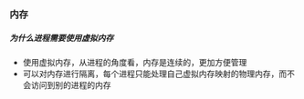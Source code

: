 ### 内存

##### 为什么进程需要使用虚拟内存

+ 使用虚拟内存，从进程的角度看，内存是连续的，更加方便管理
+ 可以对内存进行隔离，每个进程只能处理自己虚拟内存映射的物理内存，而不会访问到别的进程的内存

